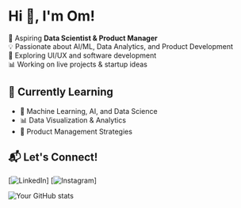 # Hi 👋, I'm Om!

🚀 Aspiring **Data Scientist & Product Manager**  
💡 Passionate about AI/ML, Data Analytics, and Product Development  
📌 Exploring UI/UX and software development  
📊 Working on live projects & startup ideas  

## 🌱 Currently Learning
- 🧠 Machine Learning, AI, and Data Science
- 📊 Data Visualization & Analytics
- 🎯 Product Management Strategies

## 📬 Let's Connect!
[![LinkedIn](www.linkedin.com/in/om-jee-185851299)]
[![Instagram](https://www.instagram.com/_omnotfound/)]


![Your GitHub stats](https://github-readme-stats.vercel.app/api?username=om-codes&show_icons=true&theme=dark)
